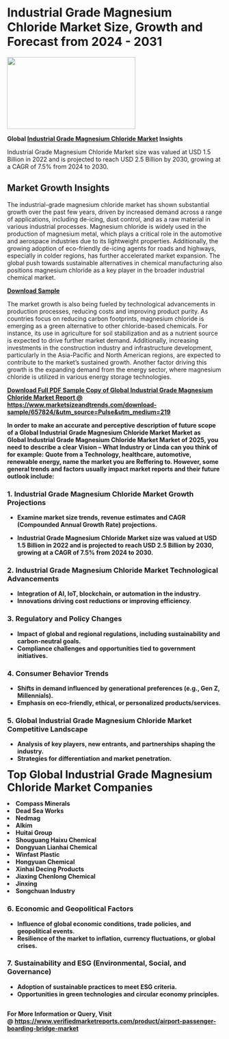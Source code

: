 <H1>Industrial Grade Magnesium Chloride Market Size, Growth and Forecast from 2024 - 2031</H1><img class="aligncenter size-medium wp-image-584254" src="https://thirdeyenews.in/wp-content/uploads/2024/09/Global-Market-Research-300x168.jpeg" alt="" width="300" height="168" /><p><strong>Global&nbsp;<a href="https://www.marketsizeandtrends.com/download-sample/657824/&amp;utm_source=Pulse&amp;utm_medium=219">Industrial Grade Magnesium Chloride Market</a> Insights</strong></p><p>Industrial Grade Magnesium Chloride Market size was valued at USD 1.5 Billion in 2022 and is projected to reach USD 2.5 Billion by 2030, growing at a CAGR of 7.5% from 2024 to 2030.</p><p><h2>Market Growth Insights</h2> <p>The industrial-grade magnesium chloride market has shown substantial growth over the past few years, driven by increased demand across a range of applications, including de-icing, dust control, and as a raw material in various industrial processes. Magnesium chloride is widely used in the production of magnesium metal, which plays a critical role in the automotive and aerospace industries due to its lightweight properties. Additionally, the growing adoption of eco-friendly de-icing agents for roads and highways, especially in colder regions, has further accelerated market expansion. The global push towards sustainable alternatives in chemical manufacturing also positions magnesium chloride as a key player in the broader industrial chemical market.</p> <p><strong><a href="#">Download Sample</a></strong></p> <p>The market growth is also being fueled by technological advancements in production processes, reducing costs and improving product purity. As countries focus on reducing carbon footprints, magnesium chloride is emerging as a green alternative to other chloride-based chemicals. For instance, its use in agriculture for soil stabilization and as a nutrient source is expected to drive further market demand. Additionally, increasing investments in the construction industry and infrastructure development, particularly in the Asia-Pacific and North American regions, are expected to contribute to the market’s sustained growth. Another factor driving this growth is the expanding demand from the energy sector, where magnesium chloride is utilized in various energy storage technologies.</p> <p><strong><a href="#"></p><p><span class=""><strong>Download Full PDF Sample Copy of Global Industrial Grade Magnesium Chloride Market Report</strong> @ <a href="https://www.marketsizeandtrends.com/download-sample/657824/&amp;utm_source=Pulse&amp;utm_medium=219" target="_blank">https://www.marketsizeandtrends.com/download-sample/657824/&amp;utm_source=Pulse&amp;utm_medium=219</a></span></p><p>In order to make an accurate and perceptive description of future scope of a Global&nbsp;Industrial Grade Magnesium Chloride Market Market as Global&nbsp;Industrial Grade Magnesium Chloride Market Market of 2025, you need to describe a clear Vision &ndash; What Industry or Linda can you think of for example: Quote from a Technology, healthcare, automotive, renewable energy, name the market you are Reffering to. However, some general trends and factors usually impact market reports and their future outlook include:</p><h3>1.&nbsp;<strong>Industrial Grade Magnesium Chloride Market Growth Projections</strong></h3><ul><li>Examine market size trends, revenue estimates and CAGR (Compounded Annual Growth Rate) projections.</li><li><p>Industrial Grade Magnesium Chloride Market size was valued at USD 1.5 Billion in 2022 and is projected to reach USD 2.5 Billion by 2030, growing at a CAGR of 7.5% from 2024 to 2030.</p></li></ul><h3>2.&nbsp;<strong>Industrial Grade Magnesium Chloride Market Technological Advancements</strong></h3><ul><li>Integration of AI, IoT, blockchain, or automation in the industry.</li><li>Innovations driving cost reductions or improving efficiency.</li></ul><h3>3.&nbsp;<strong>Regulatory and Policy Changes</strong></h3><ul><li>Impact of global and regional regulations, including sustainability and carbon-neutral goals.</li><li>Compliance challenges and opportunities tied to government initiatives.</li></ul><h3>4.&nbsp;<strong>Consumer Behavior Trends</strong></h3><ul><li>Shifts in demand influenced by generational preferences (e.g., Gen Z, Millennials).</li><li>Emphasis on eco-friendly, ethical, or personalized products/services.</li></ul><h3>5.&nbsp;<strong>Global Industrial Grade Magnesium Chloride Market Competitive Landscape</strong></h3><ul><li>Analysis of key players, new entrants, and partnerships shaping the industry.</li><li>Strategies for differentiation and market penetration.</li></ul><p data-pm-slice="1 1 []"><span style="color: inherit; font-family: inherit; font-size: 25px;">Top Global Industrial Grade Magnesium Chloride Market Companies</span></p><div class="" data-test-id=""><p><li>Compass Minerals</li><li> Dead Sea Works</li><li> Nedmag</li><li> Alkim</li><li> Huitai Group</li><li> Shouguang Haixu Chemical</li><li> Dongyuan Lianhai Chemical</li><li> Winfast Plastic</li><li> Hongyuan Chemical</li><li> Xinhai Decing Products</li><li> Jiaxing Chenlong Chemical</li><li> Jinxing</li><li> Songchuan Industry</li></p></div><h3>6.&nbsp;<strong>Economic and Geopolitical Factors</strong></h3><ul><li>Influence of global economic conditions, trade policies, and geopolitical events.</li><li>Resilience of the market to inflation, currency fluctuations, or global crises.</li></ul><h3>7.&nbsp;<strong>Sustainability and ESG (Environmental, Social, and Governance)</strong></h3><ul><li>Adoption of sustainable practices to meet ESG criteria.</li><li>Opportunities in green technologies and circular economy principles.</li></ul><h2><strong style="font-size: 14px;">For More Information or Query, Visit @&nbsp;</strong><a style="background-color: #ffffff; font-size: 14px;" href="https://www.marketsizeandtrends.com/report/industrial-grade-magnesium-chloride-market/" target="_blank">https://www.verifiedmarketreports.com/product/airport-passenger-boarding-bridge-market</a></h2>
